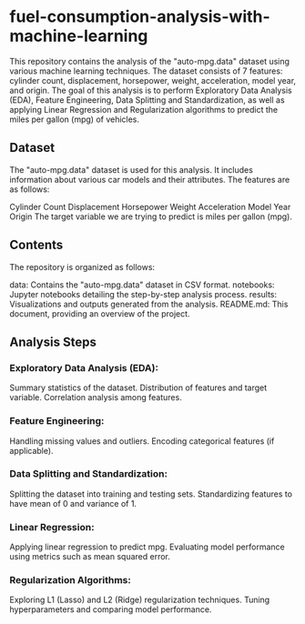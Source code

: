 # fuel-consumption-analysis-with-machine-learning

This repository contains the analysis of the "auto-mpg.data" dataset using various machine learning techniques. The dataset consists of 7 features: cylinder count, displacement, horsepower, weight, acceleration, model year, and origin. The goal of this analysis is to perform Exploratory Data Analysis (EDA), Feature Engineering, Data Splitting and Standardization, as well as applying Linear Regression and Regularization algorithms to predict the miles per gallon (mpg) of vehicles.

## Dataset
The "auto-mpg.data" dataset is used for this analysis. It includes information about various car models and their attributes. The features are as follows:

Cylinder Count
Displacement
Horsepower
Weight
Acceleration
Model Year
Origin
The target variable we are trying to predict is miles per gallon (mpg).

## Contents
The repository is organized as follows:

data: Contains the "auto-mpg.data" dataset in CSV format.
notebooks: Jupyter notebooks detailing the step-by-step analysis process.
results: Visualizations and outputs generated from the analysis.
README.md: This document, providing an overview of the project.

## Analysis Steps
### Exploratory Data Analysis (EDA):
Summary statistics of the dataset.
Distribution of features and target variable.
Correlation analysis among features.
### Feature Engineering:
Handling missing values and outliers.
Encoding categorical features (if applicable).
### Data Splitting and Standardization:
Splitting the dataset into training and testing sets.
Standardizing features to have mean of 0 and variance of 1.
### Linear Regression:
Applying linear regression to predict mpg.
Evaluating model performance using metrics such as mean squared error.
### Regularization Algorithms:
Exploring L1 (Lasso) and L2 (Ridge) regularization techniques.
Tuning hyperparameters and comparing model performance.
